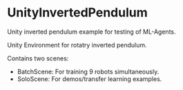 # UnityInvertedPendulum
Unity inverted pendulum example for testing of ML-Agents.

Unity Environment for rotatry inverted pendulum.

Contains two scenes: 
- BatchScene: For training 9 robots simultaneously.
- SoloScene: For demos/transfer learning examples.
